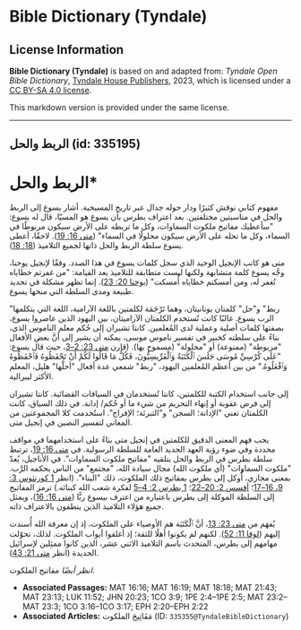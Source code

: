 # Bible Dictionary (Tyndale)

## License Information

**Bible Dictionary (Tyndale)** is based on and adapted from: _Tyndale Open Bible Dictionary_, [Tyndale House Publishers](https://tyndaleopenresources.com/), 2023, which is licensed under a [CC BY-SA 4.0 license](https://creativecommons.org/licenses/by-sa/4.0/legalcode.en).

This markdown version is provided under the same license.



--------------------------------

## الربط والحل (id: 335195)

الربط والحل\*
=============

مفهوم كتابي نوقش كثيرًا ودار حوله جدال عبر تاريخ المسيحية. أشار يسوع إلى الربط والحل في مناسبتين مختلفتين. بعد اعتراف بطرس بأن يسوع هو المسيّا، قال له يسوع: "سأعطيك مفاتيح ملكوت السماوات، وكل ما تربطه على الأرض سيكون مربوطًا في السماء، وكل ما تحله على الأرض سيكون محلولًا في السماء" ([متى 16: 19](https://ref.ly/Matt16:19)). لاحقًا، أعطى يسوع سلطة الربط والحل ذاتها لجميع التلاميذ ([18: 18](https://ref.ly/Matt18:18)).

متى هو كاتب الإنجيل الوحيد الذي سجل كلمات يسوع في هذا الصدد. وفقًا لإنجيل يوحنا، وجَّه يسوع كلمة متشابهة ولكنها ليست متطابقة للتلاميذ بعد القيامة: "من غفرتم خطاياه تُغفر له، ومن أمسكتم خطاياه أُمسكت" ([يوحنا 20: 23](https://ref.ly/John20:23)). إنما تظهر مشكلة في تحديد طبيعة ومدى السلطة التي منحها يسوع.

"ربط" و"حل" كلمتان يونانيتان، وهما تَرْجَمَة لكلمتين باللغة الآرامية، اللغة التي يتكلمها الرب يسوع. غالبًا كانت تُستخدم الكلمتان الآراميتان، بين اليهود الذين عاصروا يسوع، بصفتها كلمات أصلية وعملية لدى المُعلمين. كانتا تشيران إلى حُكم معلم الناموس الذي، بناءً على سلطته كخبير في تفسير ناموس موسى، يمكنه أن يشير إلى أنَّ بعض الأفعال "مربوطة" (ممنوعة) أو "محلولة" (مسموح بها). (قارن [متى 23: 2–3](https://ref.ly/Matt23:2-Matt23:3)، حيث قال يسوع: "عَلَى كُرْسِيِّ مُوسَى جَلَسَ ٱلْكَتَبَةُ وَٱلْفَرِّيسِيُّونَ، فَكُلُّ مَا قَالُوا لَكُمْ أَنْ تَحْفَظُوهُ فَٱحْفَظُوهُ وَٱفْعَلُوهُ." من بين أعظم المُعلمين اليهود، "ربط" شمعي عدة أفعال "أحلَّها" هليل، المعلم الأكثر ليبرالية.

إلى جانب استخدام الكتبة للكلمتين، كانتا تُستخدمان في السياقات القضائية. كانتا تشيران إلى فرض عقوبة أو إنهاء التحريم من شيء ما أو حُكم/ إدانة. في ذلك السياق، كانت الكلمتان تعني "الإدانة؛ السجن" و"التبرئة؛ الإفراج". استُخدمت كلا المجموعتين من المعاني لتفسير النصين في إنجيل متى.

يجب فهم المعنى الدقيق للكلمتين في إنجيل متى بناءً على استخدامهما في مواقف محددة وفي ضوء رؤية العهد الجديد العامة للسلطة الرسولية. في [متى 16: 19](https://ref.ly/Matt16:19)، ترتبط سلطة بطرس في الربط والحل بتلقيه "مفاتيح ملكوت السماوات". في الأناجيل، يُعدّ "ملكوت السماوات" (أي ملكوت الله) مجال سيادة الله، "مجتمع" من الناس يحكمه الرَّب. بمعنى مجازي، أُوكل إلى بطرس بمفاتيح ذلك الملكوت، ذلك "البناء". (انظر [1 كورنثوس 3: 9، 16–17](https://ref.ly/1Cor3:9,1Cor3:16-1Cor3:17)؛ [أفسس 2: 20–22](https://ref.ly/Eph2:20-Eph2:22)؛ [1 بطرس 2: 4–5](https://ref.ly/1Pet2:4-1Pet2:5) لفكرة شعب الله كبنائه.) ترمز المفاتيح إلى السلطة الموكلة إلى بطرس باعتباره من اعترف بيسوع ربًّا ([متى 16: 16](https://ref.ly/Matt16:16))، ويمثل جميع هؤلاء التلاميذ الذين ينطقون بالاعتراف ذاته.

يُفهَم من [متى 23: 13](https://ref.ly/Matt23:13)، أنَّ ٱلْكَتَبَة هم الأوصياء على الملكوت، إذ إن معرفة الله أُسندت إليهم ([لوقا 11: 52](https://ref.ly/Luke11:52)). لكنهم لم يكونوا أهلًا للثقة؛ إذ أغلقوا أبواب الملكوت. لذلك، تحوّلت مهامهم إلى بطرس، المتحدث باسم التلاميذ الاثني عشر، الذين كانوا ممثِلين لإسرائيل الجديدة (انظر [متى 21: 43](https://ref.ly/Matt21:43)).

*انظر أيضًا* مفاتيح الملكوت.

* **Associated Passages:** MAT 16:16; MAT 16:19; MAT 18:18; MAT 21:43; MAT 23:13; LUK 11:52; JHN 20:23; 1CO 3:9; 1PE 2:4–1PE 2:5; MAT 23:2–MAT 23:3; 1CO 3:16–1CO 3:17; EPH 2:20–EPH 2:22
* **Associated Articles:** مَفَاتِيحَ الملكوت (ID: `335355@TyndaleBibleDictionary`)

